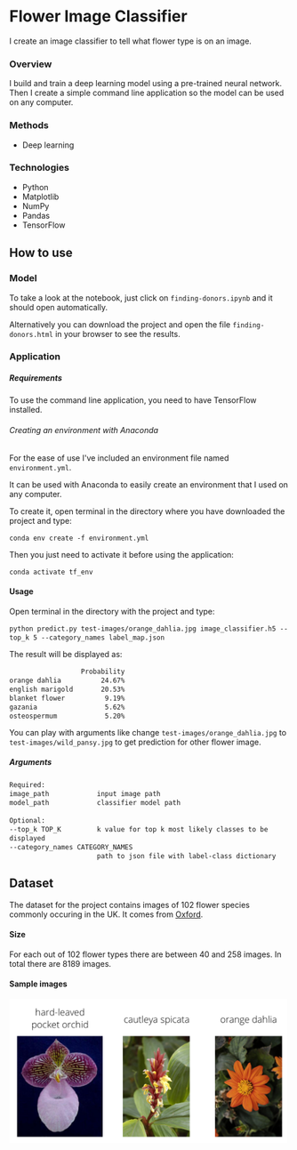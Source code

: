 # Flower Image Classifier

I create an image classifier to tell what flower type is on an image.

### Overview

I build and train a deep learning model using a pre-trained neural network. Then I create a simple command line application so the model can be used on any computer.

### Methods

* Deep learning

### Technologies

* Python
* Matplotlib
* NumPy
* Pandas
* TensorFlow

## How to use

### Model

To take a look at the notebook, just click on `finding-donors.ipynb` and it should open automatically.

Alternatively you can download the project and open the file `finding-donors.html` in your browser to see the results.

### Application

##### Requirements

To use the command line application, you need to have TensorFlow installed.

###### Creating an environment with Anaconda

For the ease of use I've included an environment file named `environment.yml`.

It can be used with Anaconda to easily create an environment that I used on any computer.

To create it, open terminal in the directory where you have downloaded the project and type:
```
conda env create -f environment.yml
```

Then you just need to activate it before using the application:
```
conda activate tf_env
```

#### Usage

Open terminal in the directory with the project and type:
```
python predict.py test-images/orange_dahlia.jpg image_classifier.h5 --top_k 5 --category_names label_map.json
```
The result will be displayed as:
```
                  Probability
orange dahlia          24.67%
english marigold       20.53%
blanket flower          9.19%
gazania                 5.62%
osteospermum            5.20%

```
You can play with arguments like change `test-images/orange_dahlia.jpg` to `test-images/wild_pansy.jpg` to get prediction for other flower image.

##### Arguments
```
Required:
image_path            input image path
model_path            classifier model path

Optional:
--top_k TOP_K         k value for top k most likely classes to be displayed
--category_names CATEGORY_NAMES
                      path to json file with label-class dictionary

```

## Dataset

The dataset for the project contains images of 102 flower species commonly occuring in the UK. It comes from [Oxford](http://www.robots.ox.ac.uk/~vgg/data/flowers/102/index.html).

#### Size

For each out of 102 flower types there are between 40 and 258 images. In total there are 8189 images.

#### Sample images

<img src="assets/Flowers.png" width="500">
